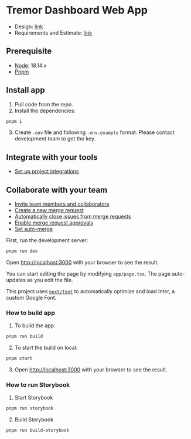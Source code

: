 # Tremor Dashboard Web App

- Design: [link](https://demos.creative-tim.com/nextjs-material-dashboard-pro/dashboards/analytics)
- Requirements and Estimate: [link](https://docs.google.com/document/d/1Qiz9K69akpvoF_JJfTmk8pMrpDvHDYRFWhENPoXS2f0/edit?usp=sharing)

## Prerequisite

- [Node](https://nodejs.org/): 18.14.x
- [Pnpm](https://pnpm.io/)

## Install app

1. Pull code from the repo.
2. Install the dependencies:

```bash
pnpm i
```

3. Create `.env` file and following `.env.example` format. Please contact development team to get the key.

## Integrate with your tools

- [Set up project integrations](https://gitlab.asoft-python.com/van.nguyenthi/tremor-dashboard/-/settings/integrations)

## Collaborate with your team

- [Invite team members and collaborators](https://docs.gitlab.com/ee/user/project/members/)
- [Create a new merge request](https://docs.gitlab.com/ee/user/project/merge_requests/creating_merge_requests.html)
- [Automatically close issues from merge requests](https://docs.gitlab.com/ee/user/project/issues/managing_issues.html#closing-issues-automatically)
- [Enable merge request approvals](https://docs.gitlab.com/ee/user/project/merge_requests/approvals/)
- [Set auto-merge](https://docs.gitlab.com/ee/user/project/merge_requests/merge_when_pipeline_succeeds.html)

First, run the development server:

```bash
pnpm run dev
```

Open [http://localhost:3000](http://localhost:3000) with your browser to see the result.

You can start editing the page by modifying `app/page.tsx`. The page auto-updates as you edit the file.

This project uses [`next/font`](https://nextjs.org/docs/basic-features/font-optimization) to automatically optimize and load Inter, a custom Google Font.

### How to build app

1. To build the app:

```bash
pnpm run build
```

2. To start the build on local:

```bash
pnpm start
```

3. Open [http://localhost:3000](http://localhost:3000) with your browser to see the result.

### How to run Storybook

1. Start Storybook

```bash
pnpm run storybook
```

2. Build Storybook

```bash
pnpm run build-storybook
```

